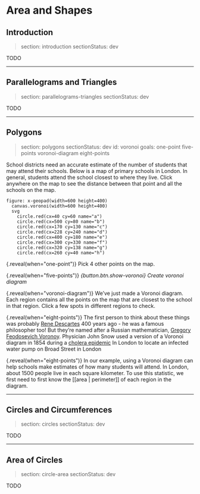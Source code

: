 # Area and Shapes

## Introduction

> section: introduction
> sectionStatus: dev

TODO

---

## Parallelograms and Triangles

> section: parallelograms-triangles
> sectionStatus: dev

TODO

---

## Polygons

> section: polygons
> sectionStatus: dev
> id: voronoi
> goals: one-point five-points voronoi-diagram eight-points

School districts  need an accurate estimate of the number of students that may attend their schools. Below is a map of primary schools in London. In general, students attend the school closest to where they live. Click anywhere on the map to see the distance between that point and all the schools on the map.

    figure: x-geopad(width=600 height=400)
      canvas.voronoi(width=600 height=400)
      svg
        circle.red(cx=40 cy=60 name="a")
        circle.red(cx=500 cy=80 name="b")
        circle.red(cx=170 cy=130 name="c")
        circle.red(cx=228 cy=240 name="d")
        circle.red(cx=400 cy=180 name="e")
        circle.red(cx=300 cy=330 name="f")
        circle.red(cx=320 cy=138 name="g")
        circle.red(cx=260 cy=40 name="h")

{.reveal(when="one-point")} Pick 4 other points on the map.

{.reveal(when="five-points")} _{button.btn.show-voronoi} Create voronoi diagram_

{.reveal(when="voronoi-diagram")} We’ve just made a Voronoi diagram. Each region contains all the points on the map that are closest to the school in that region. Click a few spots in different regions to check. 

{.reveal(when="eight-points")} The first person to think about these things was probably [Rene Descartes](https://mathigon.org/timeline/descartes) 400 years ago - he was a famous philosopher too!  But they’re named after a Russian mathematician, [Gregory Feodosevich Voronoy](https://en.wikipedia.org/wiki/Georgy_Voronoy). Physician John Snow used a version of a Voronoi diagram in 1854 during a [cholera epidemic](https://plus.maths.org/content/uncovering-cause-cholera) In London to locate an infected water pump on Broad Street in London 

{.reveal(when="eight-points")} In our example, using a Voronoi diagram can help schools make estimates of how many students will attend. In London, about 1500 people live in each square kilometer. To use this statistic, we first need to first know the [[area | perimeter]] of each region in the diagram. 


---

## Circles and Circumferences

> section: circles
> sectionStatus: dev

TODO

---

## Area of Circles

> section: circle-area
> sectionStatus: dev

TODO

